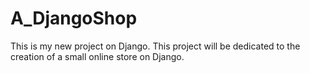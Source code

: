 # A_DjangoShop
This is my new project on Django.
This project will be dedicated to the creation of a small online store on Django.
